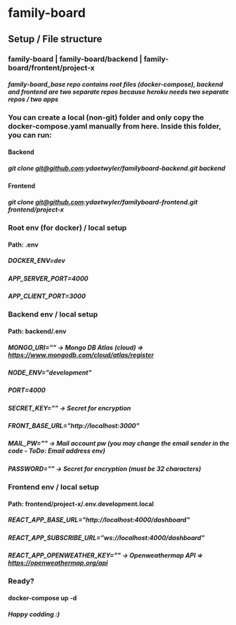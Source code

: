 # family-board

## Setup / File structure
### family-board | family-board/backend | family-board/frontent/project-x
##### family-board_base repo contains root files (docker-compose), backend and frontend are two separate repos because heroku needs two separate repos / two apps
### You can create a local (non-git) folder and only copy the docker-compose.yaml manually from here. Inside this folder, you can run:
#### Backend
##### git clone git@github.com:ydaetwyler/familyboard-backend.git backend
#### Frontend
##### git clone git@github.com:ydaetwyler/familyboard-frontend.git frontend/project-x

### Root env (for docker) / local setup
#### Path: .env
##### DOCKER_ENV=dev
##### APP_SERVER_PORT=4000
##### APP_CLIENT_PORT=3000

### Backend env / local setup
#### Path: backend/.env
##### MONGO_URI="" -> Mongo DB Atlas (cloud) => https://www.mongodb.com/cloud/atlas/register
##### NODE_ENV="development"
##### PORT=4000
##### SECRET_KEY="" -> Secret for encryption
##### FRONT_BASE_URL="http://localhost:3000"
##### MAIL_PW="" -> Mail account pw (you may change the email sender in the code - ToDo: Email address env)
##### PASSWORD="" -> Secret for encryption (must be 32 characters)

### Frontend env / local setup
#### Path: frontend/project-x/.env.development.local
##### REACT_APP_BASE_URL="http://localhost:4000/dashboard"
##### REACT_APP_SUBSCRIBE_URL="ws://localhost:4000/dashboard"
##### REACT_APP_OPENWEATHER_KEY="" -> Openweathermap API => https://openweathermap.org/api

### Ready?
#### docker-compose up -d
##### Happy codding :)
